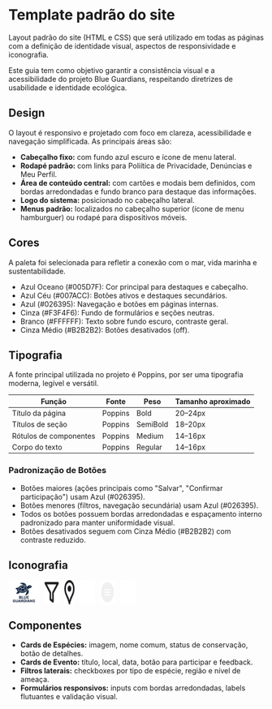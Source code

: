 # Template padrão do site
Layout padrão do site (HTML e CSS) que será utilizado em todas as páginas com a definição de identidade visual, aspectos de responsividade e iconografia.

Este guia tem como objetivo garantir a consistência visual e a acessibilidade do projeto Blue Guardians, respeitando diretrizes de usabilidade e identidade ecológica.

## Design

O layout é responsivo e projetado com foco em clareza, acessibilidade e navegação simplificada. As principais áreas são:
- **Cabeçalho fixo:** com fundo azul escuro e ícone de menu lateral.
- **Rodapé padrão:** com links para Poliítica de Privacidade, Denúncias e Meu Perfil.
- **Área de conteúdo central:** com cartões e modais bem definidos, com bordas arredondadas e fundo branco para destaque das informações.
- **Logo do sistema:** posicionado no cabeçalho lateral.
- **Menus padrão:** localizados no cabeçalho superior (ícone de menu hamburguer) ou rodapé para dispositivos móveis.

## Cores
A paleta foi selecionada para refletir a conexão com o mar, vida marinha e sustentabilidade.
- Azul Oceano (#005D7F): Cor principal para destaques e cabeçalho.
- Azul Céu (#007ACC): Botões ativos e destaques secundários.
- Azul (#026395): Navegação e botões em páginas internas.
- Cinza (#F3F4F6): Fundo de formulários e seções neutras.
- Branco (#FFFFFF): Texto sobre fundo escuro, contraste geral.
- Cinza Médio (#B2B2B2): Botões desativados (off).

## Tipografia
A fonte principal utilizada no projeto é Poppins, por ser uma tipografia moderna, legível e versátil.

| Função                 | Fonte   | Peso     | Tamanho aproximado |
| ---------------------- | ------- | -------- | ------------------ |
| Título da página       | Poppins | Bold     | 20–24px            |
| Títulos de seção       | Poppins | SemiBold | 18–20px            |
| Rótulos de componentes | Poppins | Medium   | 14–16px            |
| Corpo do texto         | Poppins | Regular  | 14–16px    

### Padronização de Botões
- Botões maiores (ações principais como "Salvar", "Confirmar participação") usam Azul (#026395).
- Botões menores (filtros, navegação secundária) usam Azul (#026395).
- Todos os botões possuem bordas arredondadas e espaçamento interno padronizado para manter uniformidade visual.
- Botões desativados seguem com Cinza Médio (#B2B2B2) com contraste reduzido.

## Iconografia

<div style="display: flex; gap: 10px; flex-wrap: wrap;">
  <img src="img/icons/Blue guardians logo.svg" alt="Login" width="60" height="auto"/>
  <img src="img/icons/Filter.svg" alt="Filtro" width="30" height="auto"/>
  <img src="img/icons/icon.svg" alt="Feedbacks" width="20" height="auto"/>
  <img src="img/icons/icone de busca.svg" alt="Eventos" width="30" height="auto"/>
  <img src="img/icons/leading-icon.svg" alt="Eventos" width="30" height="auto"/>
  <img src="img/icons/trailing-icon.svg" alt="Eventos" width="30" height="auto"/>
</div>

## Componentes
- **Cards de Espécies:** imagem, nome comum, status de conservação, botão de detalhes.
- **Cards de Evento:** título, local, data, botão para participar e feedback.
- **Filtros laterais:** checkboxes por tipo de espécie, região e nível de ameaça.
- **Formulários responsivos:** inputs com bordas arredondadas, labels flutuantes e validação visual.
